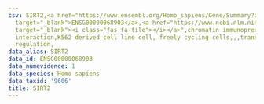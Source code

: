 ```yaml
---
csv: SIRT2,<a href="https://www.ensembl.org/Homo_sapiens/Gene/Summary?db=core;g=ENSG00000068903"
  target="_blank">ENSG00000068903</a>,<a href="https://www.ncbi.nlm.nih.gov/pubmed/23959860"
  target="_blank"><i class="fas fa-file"></i></a>",chromatin immunoprecipitation assay,direct
  interaction,K562 derived cell line cell, freely cycling cells,,,transcriptional
  regulation,
data_alias: SIRT2
data_id: ENSG00000068903
data_numevidence: 1
data_species: Homo sapiens
data_taxid: '9606'
title: SIRT2
---
```

